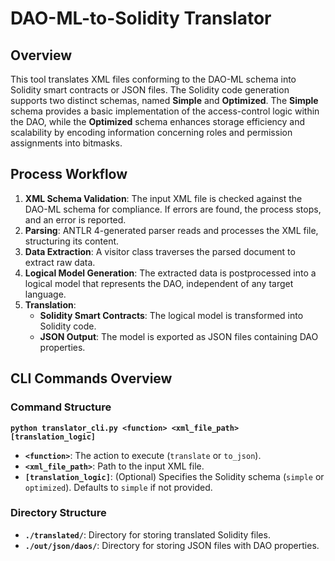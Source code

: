 # DAO-ML-to-Solidity Translator

## Overview
This tool translates XML files conforming to the DAO-ML schema into Solidity smart contracts or JSON files. The Solidity code generation supports two distinct schemas, named **Simple** and **Optimized**. The **Simple** schema provides a basic implementation of the access-control logic within the DAO, while the **Optimized** schema enhances storage efficiency and scalability by encoding information concerning roles and permission assignments into bitmasks.

## Process Workflow
1. **XML Schema Validation**: The input XML file is checked against the DAO-ML schema for compliance. If errors are found, the process stops, and an error is reported.
2. **Parsing**: ANTLR 4-generated parser reads and processes the XML file, structuring its content.
3. **Data Extraction**: A visitor class traverses the parsed document to extract raw data.
4. **Logical Model Generation**: The extracted data is postprocessed into a logical model that represents the DAO, independent of any target language.
5. **Translation**:
   - **Solidity Smart Contracts**: The logical model is transformed into Solidity code.
   - **JSON Output**: The model is exported as JSON files containing DAO properties.

## CLI Commands Overview
### Command Structure

**`python translator_cli.py <function> <xml_file_path> [translation_logic]`**

- **`<function>`**: The action to execute (`translate` or `to_json`).
- **`<xml_file_path>`**: Path to the input XML file.
- **`[translation_logic]`**: (Optional) Specifies the Solidity schema (`simple` or `optimized`). Defaults to `simple` if not provided.
  
### Directory Structure
- **`./translated/`**: Directory for storing translated Solidity files.
- **`./out/json/daos/`**: Directory for storing JSON files with DAO properties.
